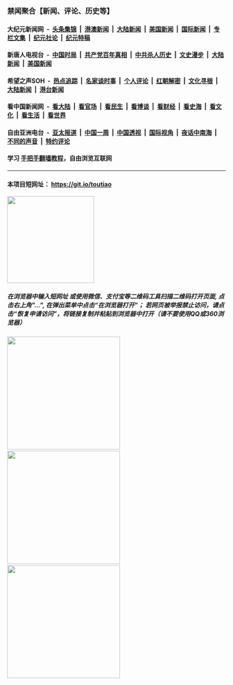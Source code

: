### 禁闻聚合【新闻、评论、历史等】

#### 大纪元新闻网 &nbsp;-&nbsp; [头条集锦](indexes/E头条集锦.md?t=02132233) &nbsp;|&nbsp; [港澳新闻](indexes/E港澳新闻.md?t=02132233)  &nbsp;|&nbsp; [大陆新闻](indexes/E大陆新闻.md?t=02132233) &nbsp;|&nbsp; [美国新闻](indexes/E美国新闻.md?t=02132233) &nbsp;|&nbsp; [国际新闻](indexes/E国际新闻.md?t=02132233) &nbsp;|&nbsp; [专栏文集](indexes/E专栏文集.md?t=02132233) &nbsp;|&nbsp; [纪元社论](indexes/E纪元社论.md?t=02132233) &nbsp;|&nbsp; [纪元特稿](indexes/E纪元特稿.md?t=02132233) 

#### 新唐人电视台 &nbsp;-&nbsp; [中国时局](indexes/N中国时局.md?t=02132233) &nbsp;|&nbsp; [共产党百年真相](indexes/N共产党百年真相.md?t=02132233) &nbsp;|&nbsp; [中共杀人历史](indexes/N中共杀人历史.md?t=02132233) &nbsp;|&nbsp; [文史漫步](indexes/N文史漫步.md?t=02132233) &nbsp;|&nbsp; [大陆新闻](indexes/N大陆新闻.md?t=02132233) &nbsp;|&nbsp; [美国新闻](indexes/N美国新闻.md?t=02132233)

#### 希望之声SOH &nbsp;-&nbsp; [热点追踪](indexes/H热点追踪.md?t=02132233) &nbsp;|&nbsp; [名家谈时事](indexes/H名家谈时事.md?t=02132233) &nbsp;|&nbsp; [个人评论](indexes/H个人评论.md?t=02132233)  &nbsp;|&nbsp; [红朝解密](indexes/H红朝解密.md?t=02132233) &nbsp;|&nbsp; [文化寻根](indexes/H文化寻根.md?t=02132233) &nbsp;|&nbsp; [大陆新闻](indexes/H大陆新闻.md?t=02132233) &nbsp;|&nbsp; [港台新闻](indexes/H港台新闻.md?t=02132233)

#### 看中国新闻网 &nbsp;-&nbsp; [看大陆](indexes/S看大陆.md?t=02132233) &nbsp;|&nbsp; [看官场](indexes/S看官场.md?t=02132233) &nbsp;|&nbsp; [看民生](indexes/S看民生.md?t=02132233)  &nbsp;|&nbsp; [看博谈](indexes/S看博谈.md?t=02132233) &nbsp;|&nbsp; [看财经](indexes/S看财经.md?t=02132233) &nbsp;|&nbsp; [看史海](indexes/S看史海.md?t=02132233) &nbsp;|&nbsp; [看文化](indexes/S看文化.md?t=02132233) &nbsp;|&nbsp; [看生活](indexes/S看生活.md?t=02132233) &nbsp;|&nbsp; [看世界](indexes/S看世界.md?t=02132233)

#### 自由亚洲电台 &nbsp;-&nbsp; [亚太报道](indexes/R亚太报道.md?t=02132233) &nbsp;|&nbsp; [中国一周](indexes/R中国一周.md?t=02132233) &nbsp;|&nbsp; [中国透视](indexes/R中国透视.md?t=02132233)  &nbsp;|&nbsp; [国际视角](indexes/R国际视角.md?t=02132233) &nbsp;|&nbsp; [夜话中南海](indexes/R夜话中南海.md?t=02132233) &nbsp;|&nbsp; [不同的声音](indexes/R不同的声音.md?t=02132233) &nbsp;|&nbsp; [特约评论](indexes/R特约评论.md?t=02132233)

#### 学习 [手把手翻墙教程](https://github.com/gfw-breaker/guides/wiki)，自由浏览互联网

----

#### 本项目短网址： https://git.io/toutiao
<img src="https://raw.githubusercontent.com/gfw-breaker/banned-news/master/scripts/img/qr.png" width="200px"/>  

##### 在浏览器中输入短网址 或使用微信、支付宝等二维码工具扫描二维码打开页面, 点击右上角"...", 在弹出菜单中点击“在浏览器打开”； 若网页被举报禁止访问，请点击“恢复申请访问”，将链接复制并粘贴到浏览器中打开（请不要使用QQ或360浏览器）

<img src="https://raw.githubusercontent.com/gfw-breaker/banned-news/master/scripts/img/1.png" width="260px"/> &nbsp; <img src="https://raw.githubusercontent.com/gfw-breaker/banned-news/master/scripts/img/2.png" width="260px"/> &nbsp; <img src="https://raw.githubusercontent.com/gfw-breaker/banned-news/master/scripts/img/3.png" width="260px"/>
